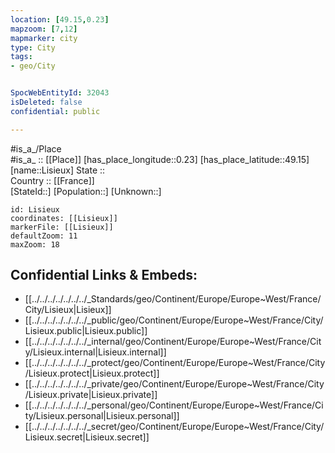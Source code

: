 ```yaml
---
location: [49.15,0.23] 
mapzoom: [7,12] 
mapmarker: city 
type: City
tags:
- geo/City


SpocWebEntityId: 32043
isDeleted: false
confidential: public

---
```

#is_a_/Place  
#is_a_ :: [[Place]] 
[has_place_longitude::0.23] 
[has_place_latitude::49.15] 
[name::Lisieux] 
State ::  
Country :: [[France]]  
[StateId::] 
[Population::] 
[Unknown::] 


```leaflet
id: Lisieux
coordinates: [[Lisieux]] 
markerFile: [[Lisieux]] 
defaultZoom: 11 
maxZoom: 18
```


## Confidential Links & Embeds: 
- [[../../../../../../../_Standards/geo/Continent/Europe/Europe~West/France/City/Lisieux|Lisieux]] 
- [[../../../../../../../_public/geo/Continent/Europe/Europe~West/France/City/Lisieux.public|Lisieux.public]] 
- [[../../../../../../../_internal/geo/Continent/Europe/Europe~West/France/City/Lisieux.internal|Lisieux.internal]] 
- [[../../../../../../../_protect/geo/Continent/Europe/Europe~West/France/City/Lisieux.protect|Lisieux.protect]] 
- [[../../../../../../../_private/geo/Continent/Europe/Europe~West/France/City/Lisieux.private|Lisieux.private]] 
- [[../../../../../../../_personal/geo/Continent/Europe/Europe~West/France/City/Lisieux.personal|Lisieux.personal]] 
- [[../../../../../../../_secret/geo/Continent/Europe/Europe~West/France/City/Lisieux.secret|Lisieux.secret]] 
